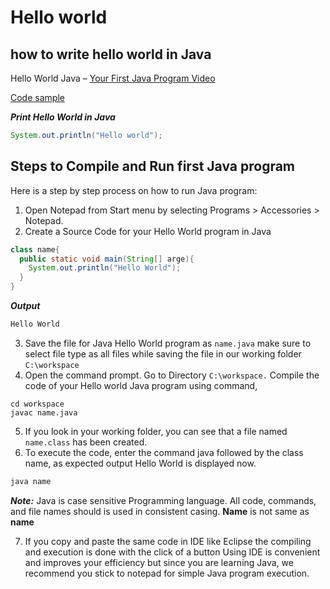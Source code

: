 # Hello world
## how to write hello world in Java

Hello World Java – [Your First Java Program Video](https://www.youtube.com/watch?v=BIUr6UNROgU)

[Code sample](https://github.com/mAdithya1/Hello_java/blob/main/Hello.java)

***Print Hello World in Java***
```java
System.out.println("Hello world");
```

## Steps to Compile and Run first Java program
Here is a step by step process on how to run Java program:

1. Open Notepad from Start menu by selecting Programs > Accessories > Notepad.  
2. Create a Source Code for your Hello World program in Java  

```java
class name{
  public static void main(String[] arge){
    System.out.println("Hello World");
  }
}
```
***Output***

```cmd
Hello World
```

3. Save the file for Java Hello World program as `name.java` make sure to select file type as all files while saving the file in our working folder `C:\workspace`  
4.  Open the command prompt. Go to Directory `C:\workspace.` Compile the code of your Hello world Java program using command,  
```
cd workspace
javac name.java
```
5. If you look in your working folder, you can see that a file named `name.class` has been created.  
6. To execute the code, enter the command java followed by the class name, as expected output Hello World is displayed now.

```cmd
java name
```
***Note:*** Java is case sensitive Programming language. All code, commands, and file names should is used in consistent casing. **Name** is not same as **name**

7. If you copy and paste the same code in IDE like Eclipse the compiling and execution is done with the click of a button Using IDE is convenient and improves your efficiency but since you are learning Java, we recommend you stick to notepad for simple Java program execution.
